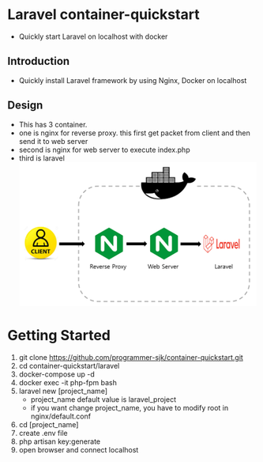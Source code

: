 # Laravel container-quickstart
* Quickly start Laravel on localhost with docker

## Introduction
* Quickly install Laravel framework by using Nginx, Docker on localhost

## Design
* This has 3 container.
* one is nginx for reverse proxy. this first get packet from client and then send it to web server
* second is nginx for web server to execute index.php
* third is laravel 
![design](../images/laravel_design.PNG)

# Getting Started
1. git clone https://github.com/programmer-sjk/container-quickstart.git
2. cd container-quickstart/laravel
3. docker-compose up -d
4. docker exec -it php-fpm bash
5. laravel new [project_name] 
   - project_name default value is laravel_project
   - if you want change project_name, you have to modify root in nginx/default.conf
6. cd [project_name]
7. create .env file
8. php artisan key:generate
9. open browser and connect localhost

